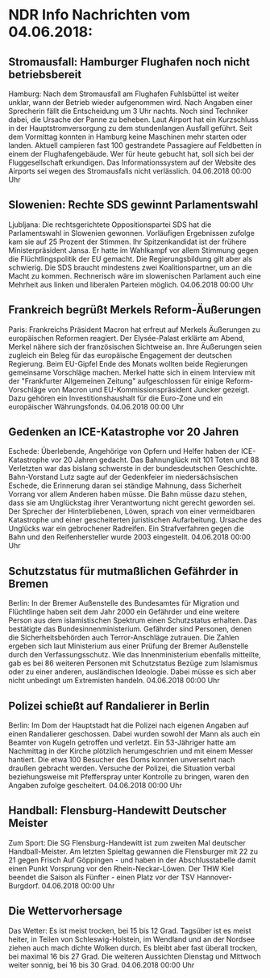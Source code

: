 # NDR Info Nachrichten vom 04.06.2018:


## Stromausfall: Hamburger  Flughafen noch nicht betriebsbereit
Hamburg: Nach dem Stromausfall am Flughafen Fuhlsbüttel ist weiter unklar, wann der Betrieb wieder aufgenommen wird. Nach Angaben einer Sprecherin fällt die Entscheidung um 3 Uhr nachts. Noch sind Techniker dabei, die Ursache der Panne zu beheben. Laut Airport hat ein  Kurzschluss in der Hauptstromversorgung zu dem stundenlangen Ausfall geführt. Seit dem Vormittag konnten in Hamburg keine Maschinen mehr starten oder landen. Aktuell campieren fast 100 gestrandete Passagiere auf Feldbetten in einem der Flughafengebäude. Wer für heute gebucht hat, soll sich bei der Fluggesellschaft erkundigen. Das Informationssystem auf der Website des Airports sei wegen des Stromausfalls nicht verlässlich. 04.06.2018 00:00 Uhr 

## Slowenien: Rechte SDS gewinnt Parlamentswahl
Ljubljana: Die rechtsgerichtete Oppositionspartei SDS hat die Parlamentswahl in Slowenien gewonnen. Vorläufigen Ergebnissen zufolge kam sie auf 25 Prozent der Stimmen. Ihr Spitzenkandidat ist der frühere Ministerpräsident Jansa. Er hatte im Wahlkampf vor allem Stimmung gegen die Flüchtlingspolitik der EU gemacht. Die Regierungsbildung gilt aber als schwierig. Die SDS braucht mindestens zwei Koalitionspartner, um an die Macht zu kommen. Rechnerisch wäre im slowenischen Parlament auch eine Mehrheit aus linken und liberalen Parteien möglich. 04.06.2018 00:00 Uhr 

## Frankreich begrüßt Merkels Reform-Äußerungen
Paris: 	Frankreichs Präsident Macron hat erfreut auf Merkels Äußerungen zu europäischen Reformen reagiert. Der Elysée-Palast erklärte am Abend, Merkel nähere sich der französischen Sichtweise an. Ihre Äußerungen seien zugleich ein Beleg für das europäische Engagement der deutschen Regierung. Beim EU-Gipfel Ende des Monats wollten beide Regierungen gemeinsame Vorschläge machen. Merkel hatte sich in einem Interview mit der "Frankfurter Allgemeinen Zeitung" aufgeschlossen für einige Reform-Vorschläge von Macron und EU-Kommissionspräsident Juncker gezeigt. Dazu gehören ein Investitionshaushalt für die Euro-Zone und ein europäischer Währungsfonds. 04.06.2018 00:00 Uhr 

## Gedenken an ICE-Katastrophe vor 20 Jahren
Eschede: Überlebende, Angehörige von Opfern und Helfer haben der ICE-Katastrophe vor 20 Jahren gedacht. Das Bahnunglück mit 101 Toten und 88 Verletzten war das bislang schwerste in der bundesdeutschen Geschichte. Bahn-Vorstand Lutz sagte auf der Gedenkfeier im niedersächsischen Eschede, die Erinnerung daran sei ständige Mahnung, dass Sicherheit Vorrang vor allem Anderen haben müsse. Die Bahn müsse dazu stehen, dass sie am Unglückstag ihrer Verantwortung nicht gerecht geworden sei. Der Sprecher der Hinterbliebenen, Löwen, sprach von einer vermeidbaren Katastrophe und einer gescheiterten juristischen Aufarbeitung. Ursache des Unglücks war ein gebrochener Radreifen. Ein Strafverfahren gegen die Bahn und den Reifenhersteller wurde 2003 eingestellt. 04.06.2018 00:00 Uhr 

## Schutzstatus für mutmaßlichen Gefährder in Bremen
Berlin: In der Bremer Außenstelle des Bundesamtes für Migration und Flüchtlinge haben seit dem Jahr 2000 ein Gefährder und eine weitere Person aus dem islamistischen Spektrum einen Schutzstatus erhalten. Das bestätigte das Bundesinnenministerium. Gefährder sind Personen, denen die Sicherheitsbehörden auch Terror-Anschläge zutrauen. Die Zahlen ergeben sich laut Ministerium aus einer Prüfung der Bremer Außenstelle durch den Verfassungsschutz. Wie das Innenministerium ebenfalls mitteilte, gab es bei 86 weiteren Personen mit Schutzstatus Bezüge zum Islamismus oder zu einer anderen, ausländischen Ideologie. Dabei müsse es sich aber nicht unbedingt um Extremisten handeln. 04.06.2018 00:00 Uhr 

## Polizei schießt auf Randalierer in Berlin
Berlin:	Im Dom der Hauptstadt hat die Polizei nach eigenen Angaben auf einen Randalierer geschossen. Dabei wurden sowohl der Mann als auch ein Beamter von Kugeln getroffen und verletzt. Ein 53-Jähriger hatte am Nachmittag in der Kirche plötzlich herumgeschrien und mit einem Messer hantiert. Die etwa 100 Besucher des Doms konnten unversehrt nach draußen gebracht werden. Versuche der Polizei, die Situation verbal beziehungsweise mit Pfefferspray unter Kontrolle zu bringen, waren den Angaben zufolge gescheitert. 04.06.2018 00:00 Uhr 

## Handball: Flensburg-Handewitt Deutscher Meister
Zum Sport:	Die SG Flensburg-Handewitt ist zum zweiten Mal deutscher Handball-Meister. Am letzten Spieltag gewannen die Flensburger mit 22 zu 21 gegen Frisch Auf Göppingen - und haben in der Abschlusstabelle damit einen Punkt Vorsprung vor den Rhein-Neckar-Löwen. Der THW Kiel beendet die Saison als Fünfter - einen Platz vor der TSV Hannover-Burgdorf. 04.06.2018 00:00 Uhr 

## Die Wettervorhersage
Das Wetter: Es ist meist trocken, bei 15 bis 12 Grad. Tagsüber ist es meist heiter, in Teilen von Schleswig-Holstein, im Wendland und an der Nordsee ziehen auch mach dichte Wolken durch. Es bleibt aber fast überall trocken, bei maximal 16 bis 27 Grad. Die weiteren Aussichten
Dienstag und Mittwoch weiter sonnig, bei 16 bis 30 Grad. 04.06.2018 00:00 Uhr 
